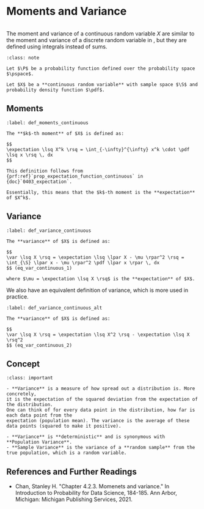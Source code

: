 # Moments and Variance

```{contents}
```

The moment and variance of a continuous random variable $X$ are similar to the
moment and variance of a discrete random variable in
[](../03_discrete_random_variables/0306_moments_and_variance.md), but they are
defined using integrals instead of sums.

```{admonition} Notation
:class: note

Let $\P$ be a probability function defined over the probability space $\pspace$.

Let $X$ be a **continuous random variable** with sample space $\S$ and probability density function $\pdf$.
```

## Moments

```{prf:definition} Moments
:label: def_moments_continuous

The **$k$-th moment** of $X$ is defined as:

$$
\expectation \lsq X^k \rsq = \int_{-\infty}^{\infty} x^k \cdot \pdf \lsq x \rsq \, dx
$$

This definition follows from {prf:ref}`prop_expectation_function_continuous` in {doc}`0403_expectation`.

Essentially, this means that the $k$-th moment is the **expectation** of $X^k$.
```

## Variance

```{prf:definition} Variance
:label: def_variance_continuous

The **variance** of $X$ is defined as:

$$
\var \lsq X \rsq = \expectation \lsq \lpar X - \mu \rpar^2 \rsq = \int_{\S} \lpar x - \mu \rpar^2 \pdf \lpar x \rpar \, dx
$$ (eq_var_continuous_1)

where $\mu = \expectation \lsq X \rsq$ is the **expectation** of $X$.
```

We also have an equivalent definition of variance, which is more used in
practice.

```{prf:definition} Variance (Alternative)
:label: def_variance_continuous_alt

The **variance** of $X$ is defined as:

$$
\var \lsq X \rsq = \expectation \lsq X^2 \rsq - \expectation \lsq X \rsq^2
$$ (eq_var_continuous_2)
```

## Concept

```{admonition} Concept
:class: important

- **Variance** is a measure of how spread out a distribution is. More concretely,
it is the expectation of the squared deviation from the expectation of the distribution.
One can think of for every data point in the distribution, how far is each data point from the
expectation (population mean). The variance is the average of these data points (squared to make it positive).

- **Variance** is **deterministic** and is synonymous with **Population Variance**.
- **Sample Variance** is the variance of a **random sample** from the true population, which is a random variable.
```

## References and Further Readings

-   Chan, Stanley H. "Chapter 4.2.3. Momenets and variance." In Introduction to
    Probability for Data Science, 184-185. Ann Arbor, Michigan: Michigan
    Publishing Services, 2021.
